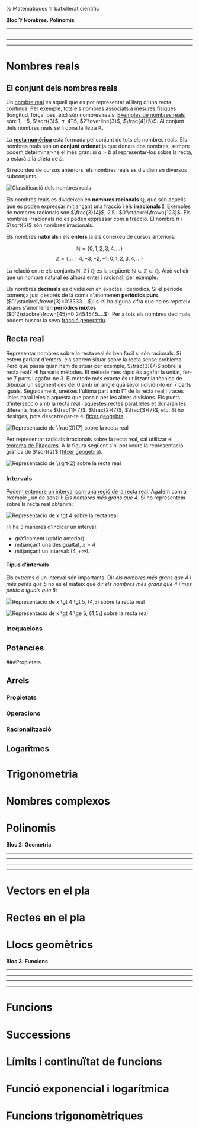 % Matemàtiques 1r batxillerat científic


__Bloc 1: Nombres. Polinomis__

---

---

---

---

# Nombres reals
## El conjunt dels nombres reals
Un [nombre real](https://en.wikipedia.org/wiki/Real_number) és aquell que es pot representar al llarg d'una recta contínua. Per exemple, tots els nombres associats a mesures físiques (longitud, força, pes, etc) són nombres reals. [Exemples de nombres reals](http://www.mathsisfun.com/numbers/real-numbers.html) són: $1$, $-5$, $\sqrt{3}$, $\pi$, $4'15$, $2'\overline{3}$, $\frac{4}{5}$. Al conjunt dels nombres reals se li dóna la lletra __$\mathbb{R}$__.

La [__recta numèrica__](https://ca.wikipedia.org/wiki/Recta_num%C3%A8rica) està formada pel conjunt de tots els nombres reals. Els nombres reals són un __conjunt ordenat__ ja que donats dos nombres, sempre podem determinar-ne el més gran: si $a \gt b$ al representar-los sobre la recta, $a$ estarà a la dreta de $b$.

Si recordeu de cursos anteriors, els nombres reals es dividien en diversos subconjunts. 

![*Classificació dels nombres reals*](img/classificacio_reals_1.png)

Els nombres reals es divideixen en __nombres racionals__ __$\mathbb{Q}$__, que són aquells que es poden expressar mitjançant una fracció i els __irracionals__ __$\mathbb{I}$__. Exemples de nombres racionals són $\frac{3}{4}$, $2'5$ i $0'\stackrel\frown{123}$. Els nombres irracionals no es poden expressar com a fracció. El nombre $\pi$ i $\sqrt{5}$ són nombres irracionals.

Els nombres __naturals__ i els __enters__ ja els coneixeu de cursos anteriors:

$$\mathbb{N}=\{0, 1, 2, 3, 4,...\}$$
$$\mathbb{Z}=\{...-4, -3, -2, -1, 0, 1, 2, 3, 4,...\}$$

La relació entre els conjunts $\mathbb{N}$, $\mathbb{Z}$ i $\mathbb{Q}$ és la següent: $\mathbb{N} \subset \mathbb{Z} \subset \mathbb{Q}$. Això vol dir que un nombre natural és alhora enter i racional, per exemple.

Els nombres __decimals__ es divideixen en exactes i periòdics. Si el període comença just després de la coma s'anomenen __periòdics purs__  ($0'\stackrel\frown{3}=0'3333....$)i si hi ha alguna xifra que no es repeteix abans s'anomenen __periòdics mixtes__ ($0'2\stackrel\frown{45}=0'2454545....$). Per a tots els nombres decimals podem buscar la seva [fracció generatriu](http://www.edu365.cat/eso/muds/matematiques/edad/eso4B/reales/q1_contenidos1b.htm).

## Recta real

Representar nombres sobre la recta real és ben fàcil si són racionals. Si estem parlant d'enters, els sabrem situar sobre la recta sense problema. Però què passa quan hem de situar per exemple, $\frac{3}{7}$ sobre la recta real? Hi ha varis mètodes. El mètode més ràpid és agafar la unitat, fer-ne 7 parts i agafar-ne 3. El mètode més exacte és utilitzant la tècnica de dibuixar un segment des del 0 amb un angle qualsevol i dividir-lo en 7 parts iguals. Seguidament, uneixes l'última part amb l'$1$ de la recta real i traces línies paral.leles a aquesta que passin per les altres divisions. Els punts d'intersecció amb la recta real i aquestes rectes paral.leles et donaran les diferents fraccions $\frac{1}{7}$, $\frac{2}{7}$, $\frac{3}{7}$, etc. Si ho desitges, pots descarregar-te el [fitxer geogebra](ggb/fraccions_recta_real_1.ggb).

![*Representació de $\frac{3}{7}$ sobre la recta real*](img/fraccions_recta_real_1.png)

Per representar radicals irracionals sobre la recta real, cal utilitzar el [teorema de Pitàgores](https://ca.wikipedia.org/wiki/Teorema_de_Pit%C3%A0gores). A la figura següent s'hi pot veure la representació gràfica de $\sqrt{2}$ ([fitxer geogebra](ggb/arrel_de_dos_1.ggb)).

![*Representació de $\sqrt{2}$ sobre la recta real*](img/arrel_de_dos_1.png)

### Intervals

[Podem entendre un interval com una regió de la recta real](http://proyectodescartes.org/EDAD/materiales_didacticos/EDAD_4eso_B_cat_reales-JS/index.htm). Agafem com a exemple , un de senzill: *Els nombres més grans que 4*. Si ho representem sobre la recta real obtenim:

![*Representació de $x \gt 4$ sobre la recta real*](img/interval1_rectareal_1.png)

Hi ha 3 maneres d'indicar un interval: 

* gràficament (gràfic anterior)
* mitjançant una desigualtat, $x>4$
* mitjançant un interval: $(4,+\infty)$. 

#### Tipus d'intervals

Els extrems d'un interval són importants. Dir *els nombres més grans que $4$ i més petits que $5$* no és el mateix que dir *els nombres més grans que $4$ i més petits o iguals que $5$*:

 ![*Representació de $x \gt 4 \gt 5$, $(4,5)$ sobre la recta real*](img/interval2_rectareal_1.png)

 ![*Representació de $x \gt 4 \ge 5$, $(4,5\]$ sobre la recta real*](img/interval3_rectareal_1.png)

### Inequacions
## Potències
###Propietats
## Arrels
### Propietats
### Operacions
### Racionalització
## Logaritmes


# Trigonometria
# Nombres complexos
# Polinomis



__Bloc 2: Geometria__

---

---

---

---

# Vectors en el pla
# Rectes en el pla
# Llocs geomètrics



__Bloc 3: Funcions__

---

---

---

---

# Funcions
# Successions
# Límits i continuïtat de funcions
# Funció exponencial i logarítmica
# Funcions trigonomètriques




